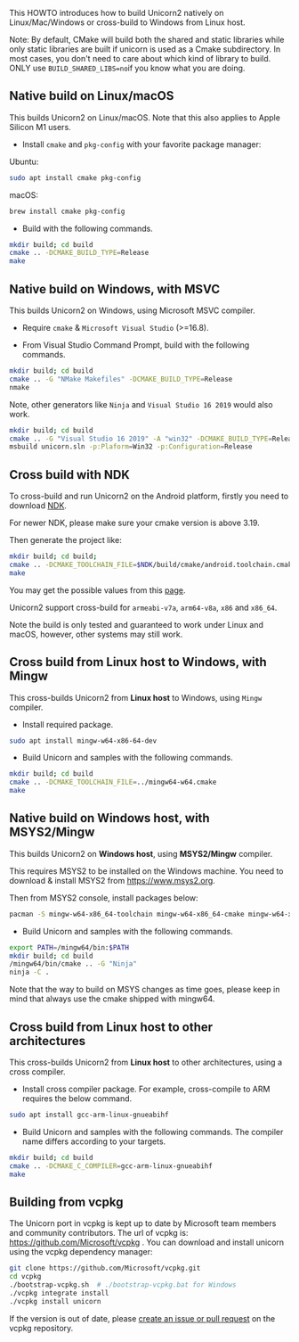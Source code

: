 This HOWTO introduces how to build Unicorn2 natively on Linux/Mac/Windows or cross-build to Windows from Linux host.

Note: By default, CMake will build both the shared and static libraries while only static libraries are built if unicorn is used as a Cmake subdirectory. In most cases, you don't need to care about which kind of library to build. ONLY use `BUILD_SHARED_LIBS=no`if you know what you are doing.

## Native build on Linux/macOS

This builds Unicorn2 on Linux/macOS. Note that this also applies to Apple Silicon M1 users.

- Install `cmake` and `pkg-config` with your favorite package manager:

Ubuntu:

``` bash
sudo apt install cmake pkg-config
```

macOS:

```bash
brew install cmake pkg-config
```

- Build with the following commands.

```bash
mkdir build; cd build
cmake .. -DCMAKE_BUILD_TYPE=Release
make
```

## Native build on Windows, with MSVC

This builds Unicorn2 on Windows, using Microsoft MSVC compiler.

- Require `cmake` & `Microsoft Visual Studio` (>=16.8).

- From Visual Studio Command Prompt, build with the following commands.

```bash
mkdir build; cd build
cmake .. -G "NMake Makefiles" -DCMAKE_BUILD_TYPE=Release
nmake
```

Note, other generators like `Ninja` and `Visual Studio 16 2019` would also work.

```bash
mkdir build; cd build
cmake .. -G "Visual Studio 16 2019" -A "win32" -DCMAKE_BUILD_TYPE=Release
msbuild unicorn.sln -p:Plaform=Win32 -p:Configuration=Release
```

## Cross build with NDK

To cross-build and run Unicorn2 on the Android platform, firstly you need to download [NDK](https://developer.android.com/ndk/downloads).

For newer NDK, please make sure your cmake version is above 3.19.

Then generate the project like:

```bash
mkdir build; cd build;
cmake .. -DCMAKE_TOOLCHAIN_FILE=$NDK/build/cmake/android.toolchain.cmake -DANDROID_ABI=$ABI -DANDROID_NATIVE_API_LEVEL=$MINSDKVERSION
make
```

You may get the possible values from this [page](https://developer.android.com/ndk/guides/cmake).

Unicorn2 support cross-build for `armeabi-v7a`, `arm64-v8a`, `x86` and `x86_64`.

Note the build is only tested and guaranteed to work under Linux and macOS, however, other systems may still work.

## Cross build from Linux host to Windows, with Mingw

This cross-builds Unicorn2 from **Linux host** to Windows, using `Mingw` compiler.

- Install required package.

```bash
sudo apt install mingw-w64-x86-64-dev
```

- Build Unicorn and samples with the following commands.

```bash
mkdir build; cd build
cmake .. -DCMAKE_TOOLCHAIN_FILE=../mingw64-w64.cmake
make
```

## Native build on Windows host, with MSYS2/Mingw

This builds Unicorn2 on **Windows host**, using **MSYS2/Mingw** compiler.

This requires MSYS2 to be installed on the Windows machine. You need to download & install MSYS2 from https://www.msys2.org.

Then from MSYS2 console, install packages below:

```bash
pacman -S mingw-w64-x86_64-toolchain mingw-w64-x86_64-cmake mingw-w64-x86_64-ninja
```

- Build Unicorn and samples with the following commands.

```bash
export PATH=/mingw64/bin:$PATH
mkdir build; cd build
/mingw64/bin/cmake .. -G "Ninja"
ninja -C .
```

Note that the way to build on MSYS changes as time goes, please keep in mind that always use the cmake shipped with mingw64.

## Cross build from Linux host to other architectures

This cross-builds Unicorn2 from **Linux host** to other architectures, using a cross compiler.

- Install cross compiler package. For example, cross-compile to ARM requires the below command.

```bash
sudo apt install gcc-arm-linux-gnueabihf
```

- Build Unicorn and samples with the following commands. The compiler name differs according to your targets.

```bash
mkdir build; cd build
cmake .. -DCMAKE_C_COMPILER=gcc-arm-linux-gnueabihf
make
```

## Building from vcpkg

The Unicorn port in vcpkg is kept up to date by Microsoft team members and community contributors. The url of vcpkg is: https://github.com/Microsoft/vcpkg . You can download and install unicorn using the vcpkg dependency manager:

```bash
git clone https://github.com/Microsoft/vcpkg.git
cd vcpkg
./bootstrap-vcpkg.sh  # ./bootstrap-vcpkg.bat for Windows
./vcpkg integrate install
./vcpkg install unicorn
```

If the version is out of date, please [create an issue or pull request](https://github.com/Microsoft/vcpkg) on the vcpkg repository.

